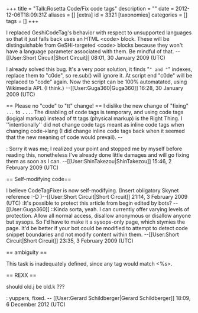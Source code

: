 +++
title = "Talk:Rosetta Code/Fix code tags"
description = ""
date = 2012-12-06T18:09:31Z
aliases = []
[extra]
id = 3321
[taxonomies]
categories = []
tags = []
+++

I replaced GeshiCodeTag's behavior with respect to unsupported languages so that it just falls back uses an HTML &lt;code&gt; block.  These will be distinguishable from GeSHi-targeted &lt;code&gt; blocks because they won't have a language parameter associated with them.  Be mindful of that. --[[User:Short Circuit|Short Circuit]] 08:01, 30 January 2009 (UTC)

<nowiki>I already solved this bug.
It's a very poor solution, it finds "<code>" and "</code>" indexes, replace them to "c0de", so re.sub() will ignore it.
At script end "c0de" will be replaced to "code" again.
Now the script can be 100% automatated, using Wikimedia API. (I think.)</nowiki> --[[User:Guga360|Guga360]] 16:28, 30 January 2009 (UTC)

== Please no "code" to "tt" change! ==
I dislike the new change of "fixing" <nowiki><code>...</code> to <tt>...</tt></nowiki>. The disabling of code tags is temporary, and using code tags (logigal markup) instead of tt tags (physical markup) is the Right Thing. I ''intentionally'' did not change code tags meant as inline code tags when changing code->lang (I did change inline code tags back when it seemed that the new meaning of code would prevail). --

: Sorry it was me; I realized your point and stopped me by myself before reading this, nonetheless I've already done little damages and will go fixing them as soon as I can. --[[User:ShinTakezou|ShinTakezou]] 15:46, 2 February 2009 (UTC)

== Self-modifying code==

I believe CodeTagFixer is now self-modifying.  (Insert obligatory Skynet reference :-D )--[[User:Short Circuit|Short Circuit]] 21:14, 3 February 2009 (UTC)
:It's possible to protect this article from begin edited by bots? --[[User:Guga360]]
::Kinda sorta, yeah.  I can currently offer varying levels of protection.  Allow all normal access, disallow anonymous or disallow anyone but sysops.  So I'd have to make it a sysops-only page, which stymies the page.  It'd be better if your bot could be modified to attempt to detect code snippet boundaries and not modify content within them. --[[User:Short Circuit|Short Circuit]] 23:35, 3 February 2009 (UTC)

== ambiguity ==

This task is inadequately defined, since any tag would match <%s>.

== REXX ==

should old.j be old.k ???

: yuppers, fixed. -- [[User:Gerard Schildberger|Gerard Schildberger]] 18:09, 6 December 2012 (UTC)
